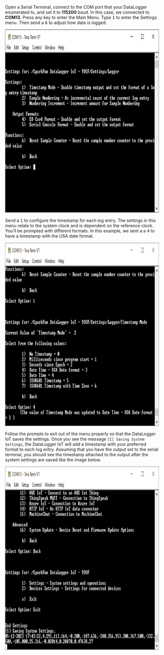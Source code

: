 Open a Serial Terminal, connect to the COM port that your DataLogger enumerated to, and set it to  **115200** baud. In this case, we connected to **COM13**. Press any key to enter the Main Menu. Type <kbd>1</kbd> to enter the Settings menu. Then send a <kbd>6</kbd> to adjust how data is logged.

<div style="text-align: center">
  <a href="../assets/SparkFun_Datalogger_IoT_Logger_Menu.JPG"><img src="../assets/SparkFun_Datalogger_IoT_Logger_Menu.JPG" width="600" height="600" alt="Logger Menu Options"></a>
</div>

Send a <kbd>1</kbd> to configure the timestamp for each log entry. The settings in this menu relate to the system clock and is dependent on the reference clock. You&apos;ll be prompted with different formats. In this example, we sent a a <kbd>4</kbd> to have a timestamp with the USA date format.

<div style="text-align: center">
  <a href="../assets/Configure_Timestamp.PNG">
  <img src="../assets/Configure_Timestamp.PNG" width="600" height="600" alt="Configure Timestamp"></a>
</div>

Follow the prompts to exit out of the menu properly so that the DataLogger IoT saves the settings. Once you see the message `[I] Saving System Settings`, the DataLogger IoT will add a timestamp with your preferred format to each log entry. Assuming that you have the output set to the serial terminal, you should see the timestamp attached to the output after the system settings are saved like the image below.  

<div style="text-align: center">
  <a href="../assets/Timestamped_CSV.PNG">
  <img src="../assets/Timestamped_CSV.PNG" width="600" height="600" alt="Timestamped Data"></a>
</div>
